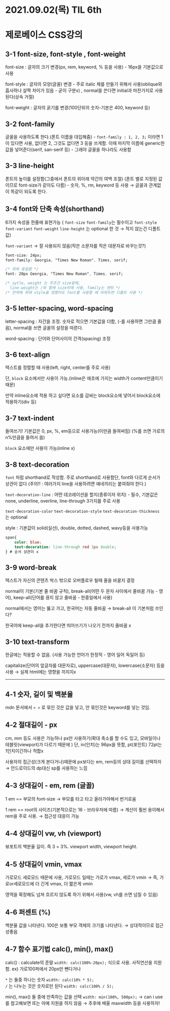 # 2021.09.02(목) TIL 6th

# 제로베이스 CSS강의

## 3-1 font-size, font-style , font-weight

font-size : 글자의 크기 변경(px, rem, keyword, % 등을 사용) - 16px을 기본값으로 사용

font-style : 글자의 모양(글꼴) 변경 - 주로 italic 체를 만들기 위해서 사용(oblique와 흡사하나 살짝 차이가 있음 - 굳이 구분x) , normal을 쓴다면 initial과 마찬가지로 사용된다(상속 거절)

font-weight : 글자의 굵기를 변경(100단위의 숫자-기본은 400, keyword 등)

## 3-2 font-family

글꼴을 사용하도록 한다.(폰트 이름을 대입해줌) - `font-family : 1, 2, 3;` 이라면 1이 있다면 사용, 없다면 2, 그것도 없다면 3 등을 쓰게함. 이때 마지막 이름에 generic한 값을 넣어준다(serif, san-serif 등) - 그래야 글꼴을 하나라도 사용함

## 3-3 line-height

폰트의 높이를 설정함(그중에서 폰트의 위아래 약간의 여백 조절) (폰트 별로 지정된 값이므로 font-size가 같아도 다름) - 숫자, %, rm, keyword 등 사용 → 글꼴과 관계없이 똑같이 되도록 한다.

## 3-4 font와 단축 속성(shorthand)

6가지 속성을 한줄에 표현가능 ( `font-size` `font-family`는 필수이고 `font-style` `font-variant` `font-weight` `line-height` 는 optional 한 것 → 적지 않는건 디폴트 값)

`font-variant` → 잘 사용되지 않음(작은 소문자를 작은 대문자로 바꾸는것?)

```css
font-size: 24px;
font-family: Georgia, "Times New Roman", Times, serif;

/* 위와 동일함 */
font: 20px Georgia, "Times New Roman", Times, serif;

/* sytle, weight 는 무조건 size앞에, 
  line-weight는 /와 함께 size뒤에 사용, family는 맨뒤 */
/* 만약에 위에 style을 정했어도 font를 사용할 때 비워두면 디폴트 사용 */
```

## 3-5 letter-spacing, word-spacing

letter-spacing : 자간을 조정. 숫자로 적으면 기본값을 더함, (-를 사용하면 그만큼 줄음), normal을 쓰면 글꼴의 설정을 따른다.

word-spacing : 단어와 단어사이의 간격(spacing) 조정

## 3-6 text-align

텍스트를 정렬할 때 사용(left, right, center를 주로 사용)

단, `block` 요소에서만 사용이 가능.(inline은 애초에 가지는 width가 content만큼이기 때문)

만약 inline요소에 적용 하고 싶다면 요소를 감싸는 block요소에 넣어서 block요소에 적용하기(div 등)

## 3-7 text-indent

들여쓰기! 기본값은 0, px, %, em등으로 사용가능(이만큼 들여써짐) (%를 쓰면 가로의 n%만큼을 들여서 씀)

`block` 요소에만 사용이 가능(inline x)

## 3-8 text-decoration

`font` 처럼 shorthand로 작성함. 주로 shorthand로 사용함단, font와 다르게 순서가 상관이 없다 (주의!! : 여러가지 line을 사용하려면 얘네끼리는 붙여줘야 한다.)

`text-decoration-line` : 어떤 데코레이션을 할지(종류이자 위치) - 필수, 기본값은 none, underline, overline, line-through 3가지를 주로 사용

`text-decoration-color` `text-decoration-style` `text-decoration-thickness` 는 optional

style : 기본값이 solid(실선), double, dotted, dashed, wavy등을 사용가능

```css
span{
    color: blue;
    text-decoration: line-through red 3px double;
} # 순서 상관이 x
```

## 3-9 word-break

텍스트가 자신의 콘텐츠 박스 밖으로 오버플로우 될때 줄을 바꿀지 결정

normal이 기본(기본 줄 바꿈 규칙), break-all(어떤 두 문자 사이에서 줄바꿈 가능 - 영어), keep-all(단어를 끊지 않고 줄바꿈 - 한중일에서 사용)

normal에서는 영어는 뚫고 가고, 한국어는 자동 줄바꿈 → break-all 이 기본처럼 쓰인다?

한국어에 keep-all을 추가한다면 띄어쓰기가 나오기 전까지 줄바꿈 x

## 3-10 text-transform

한글에는 적용할 수 없음. (사용 가능한 언어가 한정적 - 영어 일어 독일어 등)

capitalize(단어의 앞글자를 대문자로), uppercase(대문자), lowercase(소문자) 등을 사용 → 실제 html에는 영향을 끼치지x

---

## 4-1 숫자, 길이 및 백분율

mdn 문서에서 `< >` 로 묶인 것은 값을 넣고, 안 묶인것은 keyword를 넣는 것임.

## 4-2 절대길이 - px

cm, mm 등도 사용은 가능하나 px만 사용하기(확대 축소를 할 수도 있고, 모바일이나 테블릿(viewport)가 다르기 때문에 ) 단, in(인치)는 96px을 뜻함, pt(포인트) 72pt는 1인치이긴하나 적합x

사용자의 접근성(크게 본다거나)때문에 px보다는 em, rem등의 상대 길이를 선택하자 → 안드로이드의 dp대신 sp를 사용하는 느낌

## 4-3 상대길이 - em, rem (글꼴)

1 em == 부모의 font-size → 부모를 타고 타고 올라가야해서 번거로움

1 rem == root의 사이즈(기본적으로는 16 - 브라우저에 따름) → 계산이 훨씬 용이해서 rem을 주로 사용. → 접근성 대응이 가능

## 4-4 상대길이 vw, vh (viewport)

뷰포트의 백분율 길이. 즉 3 = 3%. viewport width, viewport height.

## 4-5 상대길이 vmin, vmax

가로모드 세로모드 때문에 사용, 가로모드 일때는 가로가 vmax, 세로가 vmin → 즉, 가로or세로모드에 더 긴게 vmax, 더 짧은게 vmin

영역을 확장해도 넘쳐 흐르지 않도록 하기 위해서 사용(vw, vh를 쓰면 넘칠 수 있음)

## 4-6 퍼센트 (%)

백분율 값을 나타낸다. 100은 보통 부모 객체의 크기를 나타낸다. → 상대적이므로 접근성좋음

## 4-7 함수 표기법 calc(), min(), max()

calc() : calculate의 준말 `width: calc(100%-20px);` 식으로 사용. 사칙연산을 지원함. ex) 가로100퍼에서 20px만 뺀다거나

`*` 는 둘중 하나는 숫자 `width: calc(10% * 5);`  
`/` 는 나누는 것은 숫자로만 된다 `width: calc(100% / 5);`

min(), max() 둘 중에 만족하는 값을 선택 `width: min(100%, 500px);` → can i use를 참고해보면 IE는 아예 지원을 하지 않음 → 추후에 배울 maxwidth 등을 사용하자!
